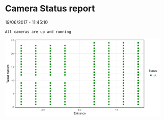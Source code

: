 Camera Status report
================
19/06/2017 - 11:45:10

    All cameras are up and running

![](camreport_files/figure-markdown_github/unnamed-chunk-2-1.png)
